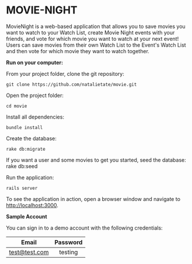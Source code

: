 # MOVIE-NIGHT

MovieNight is a web-based application that allows you to save movies you want to watch to your Watch List, create Movie Night events with your friends, and vote for which movie you want to watch at your next event! Users can save movies from their own Watch List to the Event's Watch List and then vote for which movie they want to watch together.

**Run on your computer:**

From your project folder, clone the git repository:

	git clone https://github.com/natalietate/movie.git

Open the project folder:

	cd movie

Install all dependencies:

	bundle install

Create the database:

	rake db:migrate

If you want a user and some movies to get you started, seed the database:
	rake db:seed
	
Run the application:

	rails server

To see the application in action, open a browser window and navigate to [http://localhost:3000](http://localhost:3000).

**Sample Account**

You can sign in to a demo account with the following credentials:

| Email        | Password    |    
| ------------- |:---------:|
| test@test.com | testing  |			
